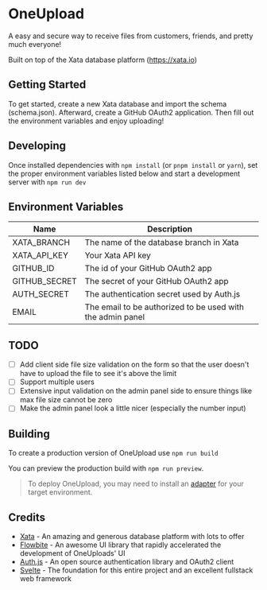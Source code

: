 # OneUpload
A easy and secure way to receive files from customers, friends, and pretty much everyone!

Built on top of the Xata database platform (https://xata.io)

## Getting Started
To get started, create a new Xata database and import the schema (schema.json). Afterward, create a GitHub OAuth2
application. Then fill out the environment variables and enjoy uploading!

## Developing
Once installed dependencies with `npm install` (or `pnpm install` or `yarn`), set the proper environment variables 
listed below and start a development server with `npm run dev`

## Environment Variables
| Name          | Description                                                |
|---------------|------------------------------------------------------------|
| XATA_BRANCH   | The name of the database branch in Xata                    |
| XATA_API_KEY  | Your Xata API key                                          |
| GITHUB_ID     | The id of your GitHub OAuth2 app                           |
| GITHUB_SECRET | The secret of your GitHub OAuth2 app                       |
| AUTH_SECRET   | The authentication secret used by Auth.js                  |
| EMAIL         | The email to be authorized to be used with the admin panel |


## TODO
- [ ] Add client side file size validation on the form so that the user doesn't have to upload the file to see it's above the limit
- [ ] Support multiple users
- [ ] Extensive input validation on the admin panel side to ensure things like max file size cannot be zero
- [ ] Make the admin panel look a little nicer (especially the number input)

## Building
To create a production version of OneUpload use `npm run build`

You can preview the production build with `npm run preview`.

> To deploy OneUpload, you may need to install an [adapter](https://kit.svelte.dev/docs/adapters) for your target environment.

## Credits
- [Xata](https://xata.io) - An amazing and generous database platform with lots to offer
- [Flowbite](https://flowbite.com) - An awesome UI library that rapidly accelerated the development of OneUploads' UI
- [Auth.js](https://authjs.dev) - An open source authentication library and OAuth2 client
- [Svelte](https://svelte.dev) - The foundation for this entire project and an excellent fullstack web framework